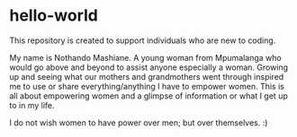 # hello-world
This repository is created to support individuals who are new to coding.

My name is Nothando Mashiane. A young woman from Mpumalanga who would go above and beyond to assist anyone especially a woman. Growing up and seeing what our mothers and grandmothers went through inspired me to use or share everything/anything I have to empower women. This is all about empowering women and a glimpse of information or what I get up to in my life.

I do not wish women to have power over men; but over themselves. :)
